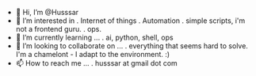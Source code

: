 - 👋 Hi, I’m @Husssar
- 👀 I’m interested in 
. Internet of things
. Automation
. simple scripts, i'm not a frontend guru.
. ops.
- 🌱 I’m currently learning ...
. ai, python, shell, ops
- 💞️ I’m looking to collaborate on ...
. everything that seems hard to solve. I'm a chamelont - I adapt to the environment. :)
- 📫 How to reach me ...
. husssar at gmail dot com

<!---
Husssar/Husssar is a ✨ special ✨ repository because its `README.md` (this file) appears on your GitHub profile.
You can click the Preview link to take a look at your changes.
--->

